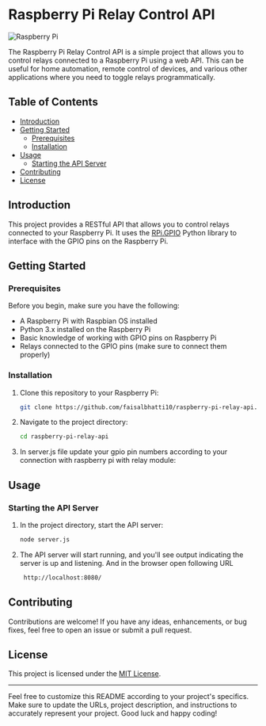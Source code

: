 # Raspberry Pi Relay Control API

![Raspberry Pi](https://www.crowdsupply.com/img/59f5/powered-by-raspberry-pi-logo-outline-colour-screen_png_md-xl.jpg)

The Raspberry Pi Relay Control API is a simple project that allows you to control relays connected to a Raspberry Pi using a web API. This can be useful for home automation, remote control of devices, and various other applications where you need to toggle relays programmatically.

## Table of Contents

- [Introduction](#introduction)
- [Getting Started](#getting-started)
  - [Prerequisites](#prerequisites)
  - [Installation](#installation)
- [Usage](#usage)
  - [Starting the API Server](#starting-the-api-server)
- [Contributing](#contributing)
- [License](#license)

## Introduction

This project provides a RESTful API that allows you to control relays connected to your Raspberry Pi. It uses the [RPi.GPIO](https://pypi.org/project/RPi.GPIO/) Python library to interface with the GPIO pins on the Raspberry Pi.

## Getting Started

### Prerequisites

Before you begin, make sure you have the following:

- A Raspberry Pi with Raspbian OS installed
- Python 3.x installed on the Raspberry Pi
- Basic knowledge of working with GPIO pins on Raspberry Pi
- Relays connected to the GPIO pins (make sure to connect them properly)

### Installation

1. Clone this repository to your Raspberry Pi:

   ```bash
   git clone https://github.com/faisalbhatti10/raspberry-pi-relay-api.git
   ```

2. Navigate to the project directory:

   ```bash
   cd raspberry-pi-relay-api
   ```
   
3. In server.js file update your gpio pin numbers according to your connection with raspberry pi with relay module:

## Usage

### Starting the API Server

1. In the project directory, start the API server:

   ```bash
   node server.js
   ```

2. The API server will start running, and you'll see output indicating the server is up and listening. And in the browser open following URL

    ```bash
     http://localhost:8080/
     ```

## Contributing

Contributions are welcome! If you have any ideas, enhancements, or bug fixes, feel free to open an issue or submit a pull request.

## License

This project is licensed under the [MIT License](LICENSE).

---

Feel free to customize this README according to your project's specifics. Make sure to update the URLs, project description, and instructions to accurately represent your project. Good luck and happy coding!

